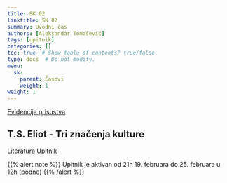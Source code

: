 ```yaml
---
title: SK 02
linktitle: SK 02
summary: Uvodni čas
authors: [Aleksandar Tomašević]
tags: [upitnik]
categories: []
toc: true  # Show table of contents? true/false
type: docs  # Do not modify.
menu:
  sk:
    parent: Časovi
    weight: 1
weight: 1
---
```


[Evidencija prisustva](https://forms.gle/tjxrtrQWJ2yo15P97)

## T.S. Eliot - Tri značenja kulture

[Literatura](/files/sk-eliot.pdf)
[Upitnik](https://forms.gle/SNkerQBdQAS2y3rT9)

{{% alert note %}}
Upitnik je aktivan od 21h 19. februara do 25. februara u 12h (podne)
{{% /alert %}}
